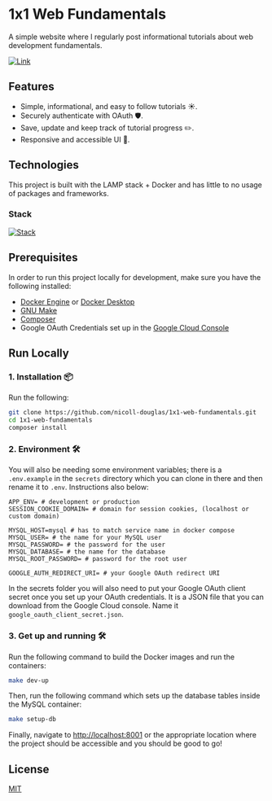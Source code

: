 # 1x1 Web Fundamentals

A simple website where I regularly post informational tutorials about web development fundamentals.

[![Link](https://img.shields.io/badge/Live_At-https://1x1.nicolldouglas.dev-3d56a0)](https://1x1.nicolldouglas.dev)

## Features

- Simple, informational, and easy to follow tutorials ☀️.
- Securely authenticate with OAuth 🛡️.
- Save, update and keep track of tutorial progress ✏️.
- Responsive and accessible UI 📱.

## Technologies

This project is built with the LAMP stack + Docker and has little to no usage of packages and frameworks.

### Stack

[![Stack](https://skillicons.dev/icons?i=html,css,js,php,mysql,ubuntu,docker)](https://skillicons.dev)

## Prerequisites

In order to run this project locally for development, make sure you have the following installed:

- [Docker Engine](https://docs.docker.com/engine/) or [Docker Desktop](https://docs.docker.com/desktop/)
- [GNU Make](https://www.gnu.org/software/make/)
- [Composer](https://getcomposer.org/)
- Google OAuth Credentials set up in the [Google Cloud Console](https://console.cloud.google.com/apis/credentials)

## Run Locally

### 1. Installation 📦

Run the following:

```bash
git clone https://github.com/nicoll-douglas/1x1-web-fundamentals.git
cd 1x1-web-fundamentals
composer install
```

### 2. Environment 🛠️

You will also be needing some environment variables; there is a `.env.example` in the `secrets` directory which you can clone in there and then rename it to `.env`. Instructions also below:

```
APP_ENV= # development or production
SESSION_COOKIE_DOMAIN= # domain for session cookies, (localhost or custom domain)

MYSQL_HOST=mysql # has to match service name in docker compose
MYSQL_USER= # the name for your MySQL user
MYSQL_PASSWORD= # the password for the user
MYSQL_DATABASE= # the name for the database
MYSQL_ROOT_PASSWORD= # password for the root user

GOOGLE_AUTH_REDIRECT_URI= # your Google OAuth redirect URI
```

In the secrets folder you will also need to put your Google OAuth client secret once you set up your OAuth credentials. It is a JSON file that you can download from the Google Cloud console. Name it `google_oauth_client_secret.json`.

### 3. Get up and running 🛠️

Run the following command to build the Docker images and run the containers:

```bash
make dev-up
```

Then, run the following command which sets up the database tables inside the MySQL container:

```bash
make setup-db
```

Finally, navigate to [http://localhost:8001](http://localhost:8001) or the appropriate location where the project should be accessible and you should be good to go!

## License

[MIT](https://choosealicense.com/licenses/mit/)
